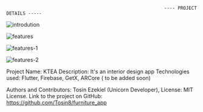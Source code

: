                                                               ---- PROJECT DETAILS -----
                                                              
                             
![introdution](https://github.com/Tosin8/furniture_app/assets/23019300/f9af9a2b-cdbe-4a10-83ee-74f8f3980d7c)

![features](https://github.com/Tosin8/furniture_app/assets/23019300/a1e1e904-e683-4ad9-a673-0fa8f5f9916f)

![features-1](https://github.com/Tosin8/furniture_app/assets/23019300/f929b7ff-6db4-4d0e-b9c9-293c19e64823)

![features-2](https://github.com/Tosin8/furniture_app/assets/23019300/f2be7efa-6794-47fb-9d8b-cd46e45ff159)


Project Name: KTEA
Description: It's an interior design app 
Technologies used: 
Flutter, Firebase, GetX, ARCore ( to be added soon)

Authors and Contributors: 
Tosin Ezekiel (Unicorn Developer),
License: MIT License.
Link to the project on GitHub: https://github.com/Tosin8/furniture_app

